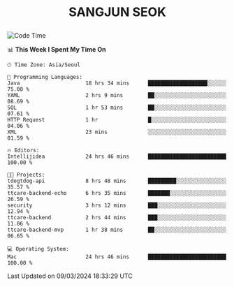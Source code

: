 <h1>
 <p align="center">
   SANGJUN SEOK
 </p>
</h1>

<!--START_SECTION:waka-->
![Code Time](http://img.shields.io/badge/Code%20Time-3%2C352%20hrs%2059%20mins-blue)

📊 **This Week I Spent My Time On** 

```text
🕑︎ Time Zone: Asia/Seoul

💬 Programming Languages: 
Java                     18 hrs 34 mins      ███████████████████░░░░░░   75.00 % 
YAML                     2 hrs 9 mins        ██░░░░░░░░░░░░░░░░░░░░░░░   08.69 % 
SQL                      1 hr 53 mins        ██░░░░░░░░░░░░░░░░░░░░░░░   07.61 % 
HTTP Request             1 hr                █░░░░░░░░░░░░░░░░░░░░░░░░   04.06 % 
XML                      23 mins             ░░░░░░░░░░░░░░░░░░░░░░░░░   01.59 % 

🔥 Editors: 
Intellijidea             24 hrs 46 mins      █████████████████████████   100.00 % 

🐱‍💻 Projects: 
tdogtdog-api             8 hrs 48 mins       █████████░░░░░░░░░░░░░░░░   35.57 % 
ttcare-backend-echo      6 hrs 35 mins       ███████░░░░░░░░░░░░░░░░░░   26.59 % 
security                 3 hrs 12 mins       ███░░░░░░░░░░░░░░░░░░░░░░   12.94 % 
ttcare-backend           2 hrs 44 mins       ███░░░░░░░░░░░░░░░░░░░░░░   11.06 % 
ttcare-backend-mvp       1 hr 38 mins        ██░░░░░░░░░░░░░░░░░░░░░░░   06.65 % 

💻 Operating System: 
Mac                      24 hrs 46 mins      █████████████████████████   100.00 % 
```


 Last Updated on 09/03/2024 18:33:29 UTC
<!--END_SECTION:waka-->

